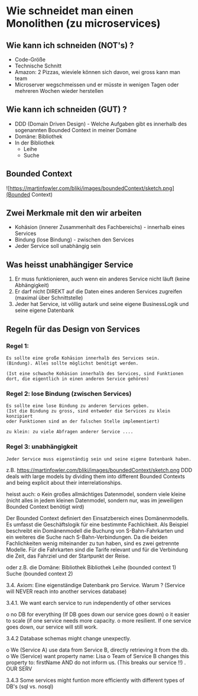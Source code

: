 # Wie schneidet man einen Monolithen (zu microservices) 

## Wie kann ich schneiden (NOT's) ? 

  * Code-Größe 
  * Technische Schnitt 
  * Amazon: 2 Pizzas, wieviele können sich davon, wei gross kann man team 
  * Microserver wegschmeissen und er müsste in wenigen Tagen oder mehreren Wochen wieder herstellen

## Wie kann ich schneiden (GUT) ? 

  * DDD (Domain Driven Design) - Welche Aufgaben gibt es innerhalb des sogenannten Bounded Context in meiner Domäne 
  * Domäne: Bibliothek 
  * In der Bibliothek 
    * Leihe 
    * Suche 

## Bounded Context 

![https://martinfowler.com/bliki/images/boundedContext/sketch.png](Bounded Context)

## Zwei Merkmale mit den wir arbeiten

  * Kohäsion (innerer Zusammenhalt des Fachbereichs) - innerhalb eines Services  
  * Bindung (lose Bindung) - zwischen den Services 
  * Jeder Service soll unabhängig sein 

## Was heisst unabhängiger Service 
  
  1. Er muss funktionieren, auch wenn ein anderes Service nicht läuft (keine Abhängigkeit) 
  2. Er darf nicht DIREKT auf die Daten eines anderen Services zugreifen (maximal über Schnittstelle)
  3. Jeder hat Service, ist völlig autark und seine eigene BusinessLogik und seine eigene Datenbank 

## Regeln für das Design von Services 

### Regel 1:

```
Es sollte eine große Kohäsion innerhalb des Services sein.
(Bindung). Alles sollte möglichst benötigt werden.

(Ist eine schwache Kohäsion innerhalb des Services, sind Funktionen 
dort, die eigentlich in einen anderen Service gehören)
```

### Regel 2: lose Bindung (zwischen Services) 

```
Es sollte eine lose Bindung zu anderen Services geben.
(Ist die Bindung zu gross, sind entweder die Services zu klein konzipiert
oder Funktionen sind an der falschen Stelle implementiert) 

zu klein: zu viele Abfragen anderer Service .... 

````

### Regel 3: unabhängigkeit 

```
Jeder Service muss eigenständig sein und seine eigene Datenbank haben.
```



z.B.
https://martinfowler.com/bliki/images/boundedContext/sketch.png
DDD deals with large models by dividing them into different Bounded Contexts and being explicit about their interrelationships.

heisst auch: 
o Kein großes allmächtiges Datenmodel, sondern viele kleine 
(nicht alles in jedem kleinen Datenmodel, sondern nur, was im jeweiligen
Bounded Context benötigt wird)

Der Bounded Context definiert den Einsatzbereich eines Domänenmodells. 
Es umfasst die Geschäftslogik für eine bestimmte Fachlichkeit. Als Beispiel beschreibt ein Domänenmodell 
die Buchung von S-Bahn-Fahrkarten 
und ein weiteres die Suche nach S-Bahn-Verbindungen. 
Da die beiden Fachlichkeiten wenig miteinander zu tun haben, 
sind es zwei getrennte Modelle. Für die Fahrkarten sind die Tarife relevant und für die Verbindung die Zeit, das Fahrziel und der Startpunkt der Reise.

oder z.B. die Domäne: Bibliothek 
Bibliothek 
  Leihe (bounded context 1)
  Suche (bounded context 2)


3.4. Axiom: Eine eigenständige Datenbank pro Service. Warum ? 
(Service will NEVER reach into another services database)

3.4.1. We want earch service to run independently of other services 

o no DB for everything (If DB goes down our service goes down)
o it easier to scale (if one service needs more capacity.
o more resilient. If one service goes down, our service will still work.

3.4.2 Database schemas might change unexpectly.

o We (Service A) use data from Service B, directly retrieving it from the db.
o We (Service) want property name: Lisa
o Team of Service B changes this property to: firstName 
  AND do not inform us.
  (This breaks our service !!) . OUR SERV

3.4.3 Some services might funtion more efficiently with different types
of DB's (sql vs. nosql)
```
